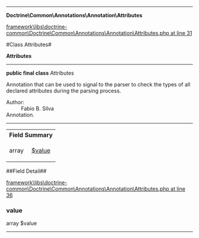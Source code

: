 

- - -

**Doctrine\Common\Annotations\Annotation\Attributes**


<a href="https://github.com/JeyDotC/Hirudo/blob/master/framework/libs/doctrine-common/Doctrine/Common/Annotations/Annotation/Attributes.php#L31" target='_blank'>framework\libs\doctrine-common\Doctrine\Common\Annotations\Annotation\Attributes.php at line 31</a>

#Class Attributes#

**Attributes**




- - -

<p><strong>public final  class</strong> <span>Attributes</span></p>

<div class="comment" id="overview_description"><p>Annotation that can be used to signal to the parser
to check the types of all declared attributes during the parsing process.</p></div>

<dl>
<dt>Author:</dt>
<dd>Fabio B. Silva <fabio.bat.silva@gmail.com></dd>
<dt>Annotation.</dt>
</dl>


<hr />



<table id="summary_field">
<tr><th colspan="2">Field Summary</th></tr>
<tr>
<td><span class='k'></span> <span class='nx'>array<Doctrine\Common\Annotations\Annotation\Attribute></span></td>
<td class="description"><p class="name" ><a href="https://github.com/JeyDotC/Hirudo-docs/blob/master/Doctrine/Common/Annotations/Annotation/Attributes.md#value"> $value</a>
                                </p><p class="description"></p></td>
</tr>
</table>

##Field Detail##

<a href="https://github.com/JeyDotC/Hirudo/blob/master/framework/libs/doctrine-common/Doctrine/Common/Annotations/Annotation/Attributes.php#L36" target='_blank'>framework\libs\doctrine-common\Doctrine\Common\Annotations\Annotation\Attributes.php at line 36</a>

<h3 id="value">value</h3>
<span class='k'></span> <span class='nx'>array<Doctrine\Common\Annotations\Annotation\Attribute></span><span class='no'> $value</span><div class="details">
<p></p>
</div>

- - -

